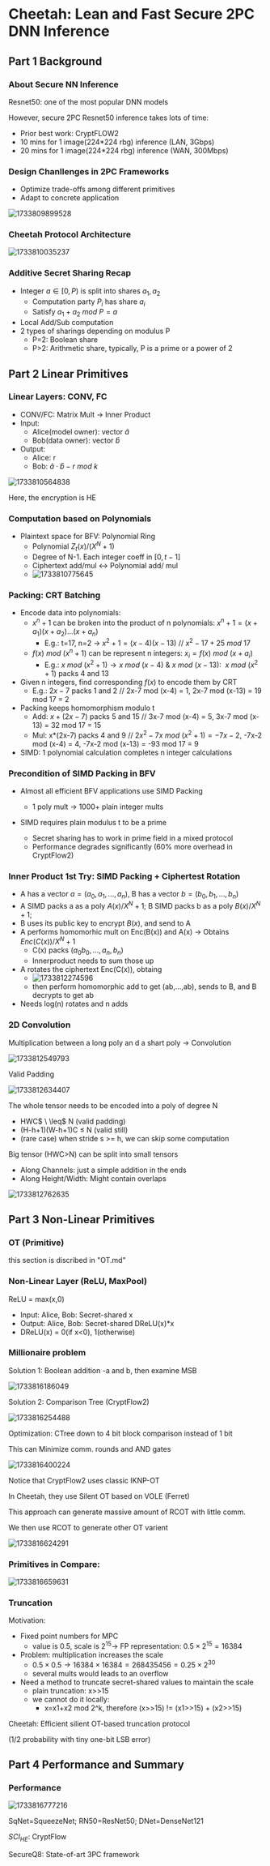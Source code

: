 # Cheetah: Lean and Fast Secure 2PC DNN Inference

## Part 1 Background 

### About Secure NN Inference

Resnet50: one of the most popular DNN models

However, secure 2PC Resnet50 inference takes lots of time:

* Prior best work: CryptFLOW2
* 10 mins for 1 image(224*224 rbg) inference (LAN, 3Gbps)
* 20 mins for 1 image(224*224 rbg) inference (WAN, 300Mbps)

### Design  Chanllenges in 2PC Frameworks

* Optimize trade-offs among different primitives
* Adapt to concrete application

![1733809899528](image/cheetah/1733809899528.png)

### Cheetah Protocol Architecture

![1733810035237](image/cheetah/1733810035237.png)

### Additive Secret Sharing Recap

* Integer $a\in[0,P)$ is split into shares $a_1,a_2$
  * Computation party $P_i$ has share $a_i$
  * Satisfy $a_1+a_2\ mod\ P=a$
* Local Add/Sub computation
* 2 types of sharings depending on modulus P
  * P=2: Boolean share
  * P>2: Arithmetic share, typically, P is a prime or a power of 2

## Part 2 Linear Primitives

### Linear Layers: CONV, FC

* CONV/FC: Matrix Mult $\rightarrow$ Inner Product
* Input:
  * Alice(model owner): vector $\hat{a}$
  * Bob(data owner): vector $\hat{b}$
* Output:
  * Alice: r
  * Bob: $\hat{a}\cdot\hat{b}-r\ mod\ k$

![1733810564838](image/cheetah/1733810564838.png)

Here, the encryption is HE

### Computation based on Polynomials

* Plaintext space for BFV: Polynomial Ring
  * Polynomial $Z_t(x)/(X^N+1)$
  * Degree of N-1. Each integer coeff in $[0,t-1]$
  * Ciphertext add/mul $\leftrightarrow$ Polynomial add/ mul
  * ![1733810775645](image/cheetah/1733810775645.png)

### Packing: CRT Batching

* Encode data into polynomials:
  * $x^n+1$ can be broken into the product of n polynomials: $x^n+1 = (x+a_1)(x+a_2)...(x+a_n)$
    * E.g.: t=17, n=2 $\rightarrow$ $x^2+1=(x-4)(x-13)$  // $x^2-17+25\ mod\ 17$
  * $f(x)\ mod\ (x^n+1)$ can be represent  n integers: $x_i = f(x)\ mod\ (x+a_i)$
    * E.g.: $x\ mod\ (x^2+1)\rightarrow x\ mod\ (x-4)\ \&\ x\ mod\ (x-13)$: $\ x\ mod\ (x^2+1)$ packs 4 and 13
* Given n integers, find  corresponding $f(x)$ to encode them by CRT
  * E.g.: $2x-7$ packs 1 and 2 // 2x-7 mod (x-4) = 1, 2x-7 mod (x-13) = 19 mod 17 = 2
* Packing keeps homomorphism modulo t
  * Add: $x+(2x-7)$ packs 5 and 15 // 3x-7 mod (x-4) = 5, 3x-7 mod (x-13) = 32 mod 17 = 15
  * Mul: x*(2x-7) packs 4 and 9 // $2x^2-7x\ mod\ (x^2+1) = -7x-2$, -7x-2 mod (x-4) = 4, -7x-2 mod (x-13) = -93 mod 17 = 9
* SIMD: 1 polynomial calculation completes n integer calculations

### Precondition of SIMD Packing in BFV

* Almost all efficient BFV applications use SIMD Packing

  * 1 poly mult $\rightarrow$ 1000+ plain integer mults
* SIMD requires plain modulus t to be a prime

  * Secret sharing has to work in prime field in a mixed protocol
  * Performance degrades significantly (60% more overhead in CryptFlow2)

### Inner Product 1st Try: SIMD Packing + Ciphertest Rotation

* A has a vector $a=(a_0,a_1,...,a_n)$, B has a vector $b=(b_0,b_1,...,b_n)$
* A SIMD packs a as a poly $A(x)/X^N+1$; B SIMD packs b as a poly $B(x)/X^N+1$;
* B uses its public key to encrypt $B(x)$, and send to A
* A performs homomorhic mult on Enc(B(x)) and A(x) $\rightarrow$ Obtains $Enc(C(x))/X^N+1$
  * C(x) packs $(a_0b_0,...,a_n,b_n)$
  * Innerproduct needs to sum those up
* A rotates the ciphertext Enc(C(x)), obtaing
  * ![1733812274596](image/cheetah/1733812274596.png)
  * then perform homomorphic add to get (ab,...,ab), sends to B, and B decrypts to get ab
* Needs log(n) rotates and n adds

### 2D Convolution

Multiplication between a long poly an d a shart poly $\rightarrow$ Convolution

![1733812549793](image/cheetah/1733812549793.png)

Valid Padding

![1733812634407](image/cheetah/1733812634407.png)

The whole tensor needs to be encoded into a poly of degree N

* HWC$ \ \leq$ N (valid padding)
* (H-h+1)(W-h+1)C$\ \leq$ N (valid still)
* (rare case) when stride s >= h, we can skip some computation

Big tensor (HWC>N) can be split into small tensors

* Along Channels: just a simple addition in the ends
* Along Height/Width: Might contain overlaps

![1733812762635](https://file+.vscode-resource.vscode-cdn.net/h%3A/G%20disk%20Backup/%E5%88%98%E6%A5%B7%E9%91%AB%E7%9A%84%E5%AD%A6%E4%B9%A0%E7%AC%94%E8%AE%B0/Cheetah/image/cheetah/1733812762635.png)

## Part 3 Non-Linear Primitives

### OT (Primitive)

this section is discribed in "OT.md"

### Non-Linear Layer (ReLU, MaxPool)

ReLU = max(x,0)

* Input: Alice, Bob: Secret-shared x
* Output: Alice, Bob: Secret-shared DReLU(x)*x
* DReLU(x) = 0(if x<0), 1(otherwise)

### Millionaire problem

Solution 1: Boolean addition -a and b, then examine MSB

![1733816186049](image/cheetah/1733816186049.png)

Solution 2: Comparison Tree (CryptFlow2)

![1733816254488](image/cheetah/1733816254488.png)

Optimization: CTree down to 4 bit block comparison instead of 1 bit

This can Minimize comm. rounds and AND gates

![1733816400224](image/cheetah/1733816400224.png)

Notice that CryptFlow2 uses classic IKNP-OT

In Cheetah, they use Silent OT based on VOLE (Ferret)

This approach can generate massive amount of RCOT with little comm.

We then use RCOT to generate other OT varient

![1733816624291](image/cheetah/1733816624291.png)

### Primitives in Compare:

![1733816659631](image/cheetah/1733816659631.png)

### Truncation

Motivation:

* Fixed point numbers for MPC
  * value is 0.5, scale is $2^{15}\rightarrow$ FP representation: $0.5\times2^{15}=16384$
* Problem: multiplication increases the scale
  * $0.5\times0.5\rightarrow16384\times16384=268435456=0.25\times2^{30}$
  * several mults would leads to an overflow
* Need a method to truncate secret-shared values to maintain the scale
  * plain truncation: x>>15
  * we cannot do it locally:
    * x=x1+x2 mod 2^k, therefore (x>>15) != (x1>>15) + (x2>>15)

Cheetah: Efficient silient OT-based truncation protocol

(1/2 probability with tiny one-bit LSB error)

## Part 4 Performance and Summary

### Performance

![1733816777216](image/cheetah/1733816777216.png)

SqNet=SqueezeNet;  RN50=ResNet50;  DNet=DenseNet121

$SCI_{HE}$: CryptFlow

SecureQ8: State-of-art 3PC framework
